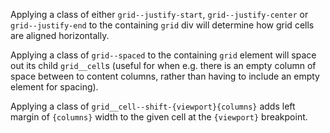 Applying a class of either `grid--justify-start`, `grid--justify-center` or `grid--justify-end` to the containing `grid` div will determine how grid cells are aligned horizontally.

Applying a class of `grid--spaced` to the containing `grid` element will space out its child `grid__cell`s (useful for when e.g. there is an empty column of space between to content columns, rather than having to include an empty element for spacing).

Applying a class of `grid__cell--shift-{viewport}{columns}` adds left margin of `{columns}` width to the given cell at the `{viewport}` breakpoint.
